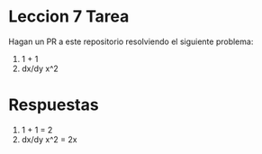 # Leccion 7 Tarea

Hagan un PR a este repositorio resolviendo el siguiente problema:

1. 1 + 1
2. dx/dy x^2

# Respuestas 


1. 1 + 1 = 2
2. dx/dy x^2 = 2x
